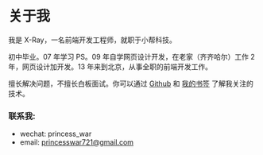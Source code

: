# 关于我

我是 X-Ray，一名前端开发工程师，就职于小帮科技。

初中毕业。07 年学习 PS。09 年自学网页设计开发，在老家（齐齐哈尔）工作 2 年，网页设计加开发。13 年来到北京，从事全职的前端开发工作。

擅长解决问题，不擅长白板面试。你可以通过 [Github](https://github.com/x-ray-s) 和 [我的书签](https://blog.x-ray.work/bookshelf/) 了解我关注的技术。

### 联系我:

- wechat: princess_war
- email: <a href="mailto:princesswar721@gmail.com" target="_blank">princesswar721@gmail.com</a>
